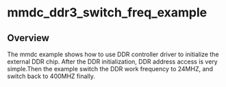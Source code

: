 # mmdc_ddr3_switch_freq_example

## Overview
The mmdc example shows how to use DDR controller driver to initialize the external DDR chip.
After the DDR initialization, DDR address access is very simple.Then the example switch the
DDR work frequency to 24MHZ, and switch back to 400MHZ finally.

